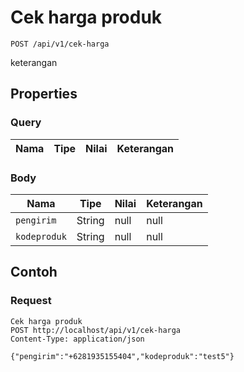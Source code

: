 # Cek harga produk
```http
POST /api/v1/cek-harga
```
keterangan
## Properties
### Query
Nama | Tipe | Nilai | Keterangan
--- | --- | --- | ---
### Body
Nama | Tipe | Nilai | Keterangan
--- | --- | --- | ---
<code>pengirim</code> | String | null | null
<code>kodeproduk</code> | String | null | null
## Contoh
### Request
```http
Cek harga produk
POST http://localhost/api/v1/cek-harga
Content-Type: application/json

{"pengirim":"+6281935155404","kodeproduk":"test5"}
```
